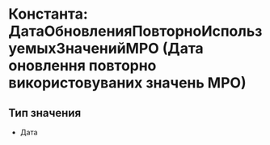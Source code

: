 ﻿# Константа: ДатаОбновленияПовторноИспользуемыхЗначенийМРО (Дата оновлення повторно використовуваних значень МРО)

## Тип значения

- Дата

